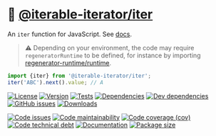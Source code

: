 :roll_of_paper: [@iterable-iterator/iter](https://iterable-iterator.github.io/iter)
==

An `iter` function for JavaScript.
See [docs](https://iterable-iterator.github.io/iter/index.html).

> :warning: Depending on your environment, the code may require
> `regeneratorRuntime` to be defined, for instance by importing
> [regenerator-runtime/runtime](https://www.npmjs.com/package/regenerator-runtime).

```js
import {iter} from '@iterable-iterator/iter';
iter('ABC').next().value; // A
```

[![License](https://img.shields.io/github/license/iterable-iterator/iter.svg)](https://raw.githubusercontent.com/iterable-iterator/iter/main/LICENSE)
[![Version](https://img.shields.io/npm/v/@iterable-iterator/iter.svg)](https://www.npmjs.org/package/@iterable-iterator/iter)
[![Tests](https://img.shields.io/github/workflow/status/iterable-iterator/iter/ci:test?event=push&label=tests)](https://github.com/iterable-iterator/iter/actions/workflows/ci:test.yml?query=branch:main)
[![Dependencies](https://img.shields.io/david/iterable-iterator/iter.svg)](https://david-dm.org/iterable-iterator/iter)
[![Dev dependencies](https://img.shields.io/david/dev/iterable-iterator/iter.svg)](https://david-dm.org/iterable-iterator/iter?type=dev)
[![GitHub issues](https://img.shields.io/github/issues/iterable-iterator/iter.svg)](https://github.com/iterable-iterator/iter/issues)
[![Downloads](https://img.shields.io/npm/dm/@iterable-iterator/iter.svg)](https://www.npmjs.org/package/@iterable-iterator/iter)

[![Code issues](https://img.shields.io/codeclimate/issues/iterable-iterator/iter.svg)](https://codeclimate.com/github/iterable-iterator/iter/issues)
[![Code maintainability](https://img.shields.io/codeclimate/maintainability/iterable-iterator/iter.svg)](https://codeclimate.com/github/iterable-iterator/iter/trends/churn)
[![Code coverage (cov)](https://img.shields.io/codecov/c/gh/iterable-iterator/iter/main.svg)](https://codecov.io/gh/iterable-iterator/iter)
[![Code technical debt](https://img.shields.io/codeclimate/tech-debt/iterable-iterator/iter.svg)](https://codeclimate.com/github/iterable-iterator/iter/trends/technical_debt)
[![Documentation](https://iterable-iterator.github.io/iter/badge.svg)](https://iterable-iterator.github.io/iter/source.html)
[![Package size](https://img.shields.io/bundlephobia/minzip/@iterable-iterator/iter)](https://bundlephobia.com/result?p=@iterable-iterator/iter)
